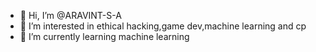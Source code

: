 - 👋 Hi, I’m @ARAVINT-S-A
- 👀 I’m interested in ethical hacking,game dev,machine learning and cp
- 🌱 I’m currently learning machine learning

